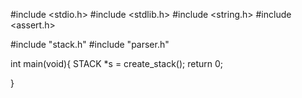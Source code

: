 #include <stdio.h>
#include <stdlib.h>
#include <string.h>
#include <assert.h>

#include "stack.h"
#include "parser.h"


int main(void){
        STACK *s = create_stack();
        return 0;
        



}




